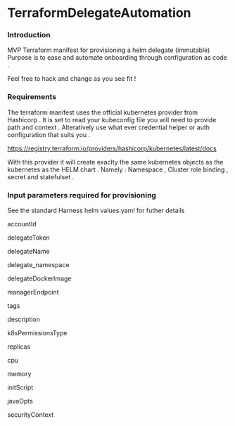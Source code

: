 # TerraformDelegateAutomation

### Introduction 
MVP Terraform manifest for provisioning a helm delegate (immutable)
Purpose is to ease and automate onboarding through configuration as code .

Feel free to hack and change as you see fit !


### Requirements 

The terraform manifest uses the official kubernetes provider from Hashicorp . It is set to read your kubeconfig file 
you will need to provide path and context . Alteratively use what ever credential helper or auth configuration that suits you .

https://registry.terraform.io/providers/hashicorp/kubernetes/latest/docs

With this provider it will create exaclty the same kubernetes objects as the kubernetes as the HELM chart .
Namely : Namespace , Cluster role binding , secret and statefulset .


### Input parameters required for provisioning 

See the standard Harness helm values.yaml for futher details 

accountId

delegateToken

delegateName

delegate_namespace

delegateDockerImage

managerEndpoint

tags

description

k8sPermissionsType

replicas

cpu

memory

initScript

javaOpts

securityContext
